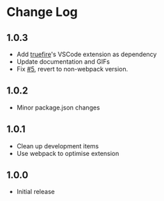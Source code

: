 # Change Log

## 1.0.3
- Add [truefire](https://marketplace.visualstudio.com/items?itemName=truefire.lilypond)'s VSCode extension as dependency
- Update documentation and GIFs
- Fix [#5](https://github.com/lhl2617/VSLilyPond/issues/5), revert to non-webpack version.


## 1.0.2
- Minor package.json changes

## 1.0.1 
- Clean up development items
- Use webpack to optimise extension

## 1.0.0
- Initial release